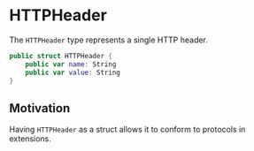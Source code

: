 # HTTPHeader

The `HTTPHeader` type represents a single HTTP header.

```swift
public struct HTTPHeader {
    public var name: String
    public var value: String
}
```

## Motivation

Having `HTTPHeader` as a struct allows it to conform to protocols in extensions.